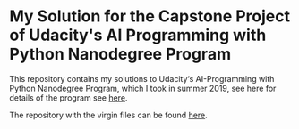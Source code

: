 # My Solution for the Capstone Project of Udacity's AI Programming with Python Nanodegree Program
This repository contains my solutions to Udacity‘s AI-Programming with Python Nanodegree Program, which I took in summer 2019, see here for details of the program see [here](https://www.udacity.com/course/ai-programming-python-nanodegree--nd089).

The repository with the virgin files can be found [here](https://github.com/udacity/aipnd-project).

